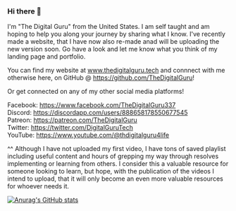 ### Hi there 👋

I'm "The Digital Guru" from the United States. I am self taught and am hoping to help you along your journey by sharing what I know. I've recently made a website, that I have now also re-made anad will be uploading the new version soon. Go have a look and let me know what you think of my landing page and portfolio. 

You can find my website at www.thedigitalguru.tech and connnect with me otherwise here, on GitHub @ https://github.com/TheDigitalGuru!

Or get connected on any of my other social media platforms!

Facebook: https://www.facebook.com/TheDigitalGuru337 <br>
Discord: https://discordapp.com/users/888658178550677545 <br>
Patreon: https://patreon.com/TheDigitalGuru <br>
Twitter: https://twitter.com/DigitalGuruTech <br>
YouTube: https://www.youtube.com/@thdigitalguru4life <br>

^^ Although I have not uploaded my first video, I have tons of saved playlist including useful content and hours of grepping my way through resolves implementing or learning from others. I consider this a valuable resource for someone looking to learn, but hope, with the publication of the videos I intend to upload, that it will only become an even more valuable resources for whoever needs it.

[![Anurag's GitHub stats](https://github-readme-stats.vercel.app/api?username=TheDigitalGuru)](https://github.com/anuraghazra/github-readme-stats)

